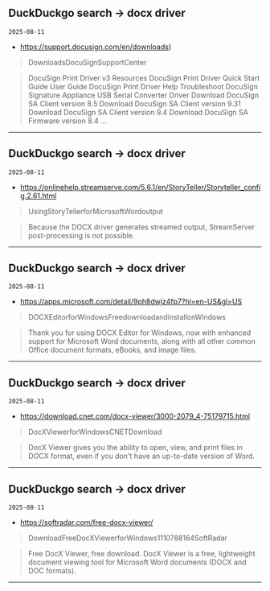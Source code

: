 ## DuckDuckgo search -> docx driver
`2025-08-11`

* https://support.docusign.com/en/downloads)

<blockquote>
 DownloadsDocuSignSupportCenter
</blockquote>
<blockquote>
DocuSign Print Driver v3 Resources DocuSign Print Driver Quick Start Guide User Guide DocuSign Print Driver Help Troubleshoot DocuSign Signature Appliance USB Serial Converter Driver Download DocuSign SA Client version 8.5 Download DocuSign SA Client version 9.31 Download DocuSign SA Client version 9.4 Download DocuSign SA Firmware version 8.4 ...
</blockquote>

---

## DuckDuckgo search -> docx driver
`2025-08-11`

* https://onlinehelp.streamserve.com/5.6.1/en/StoryTeller/Storyteller_config.2.61.html

<blockquote>
 UsingStoryTellerforMicrosoftWordoutput
</blockquote>
<blockquote>
Because the DOCX driver generates streamed output, StreamServer post-processing is not possible.
</blockquote>

---

## DuckDuckgo search -> docx driver
`2025-08-11`

* https://apps.microsoft.com/detail/9ph8dwjz4fp7?hl=en-US&gl=US

<blockquote>
 DOCXEditorforWindowsFreedownloadandinstallonWindows
</blockquote>
<blockquote>
Thank you for using DOCX Editor for Windows, now with enhanced support for Microsoft Word documents, along with all other common Office document formats, eBooks, and image files.
</blockquote>

---

## DuckDuckgo search -> docx driver
`2025-08-11`

* https://download.cnet.com/docx-viewer/3000-2079_4-75179715.html

<blockquote>
 DocXViewerforWindowsCNETDownload
</blockquote>
<blockquote>
DocX Viewer gives you the ability to open, view, and print files in DOCX format, even if you don't have an up-to-date version of Word.
</blockquote>

---

## DuckDuckgo search -> docx driver
`2025-08-11`

* https://softradar.com/free-docx-viewer/

<blockquote>
 DownloadFreeDocXViewerforWindows1110788164SoftRadar
</blockquote>
<blockquote>
Free DocX Viewer, free download. DocX Viewer is a free, lightweight document viewing tool for Microsoft Word documents (DOCX and DOC formats).
</blockquote>

---

